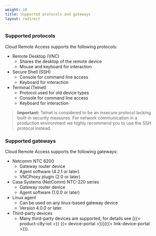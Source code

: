 ```yaml
---
weight: 10
title: Supported protocols and gateways
layout: redirect
---
```


### Supported protocols

Cloud Remote Access supports the following protocols:

* Remote Desktop (VNC)
	* Shares the desktop of the remote device
	* Mouse and keyboard for interaction
* Secure Shell (SSH)
	* Console for command line access
	* Keyboard for interaction
* Terminal (Telnet)
	* Protocol used for old device types
	* Console for command line access
	* Keyboard for interaction

>**Important:** Telnet is considered to be an insecure protocol lacking built-in security measures. For network communication in a production environment we highly recommend you to use the SSH protocol instead.


### Supported gateways

Cloud Remote Access supports the following gateways:

* Netcomm NTC 6200
	* Gateway router device
	* Agent software (4.2.1 or later)
	* VNCProxy plugin (2.0 or later)
* Casa Systems (NetComm) NTC-220 series
	- Gateway router device
	- Agent software (1.0.0 or later)
* Linux agent
	* Can be used on any linux-based gateway device
	* Version 4.0.0 or later
* Third-party devices
	* Many third-party devices are supported, for details see [{{< product-c8y-iot >}} {{< device-portal >}}]({{< link-device-portal >}}).
